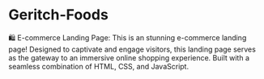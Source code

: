 # Geritch-Foods
🛍️ E-commerce Landing Page: This is an stunning e-commerce landing page! Designed to captivate and engage visitors, this landing page serves as the gateway to an immersive online shopping experience.  Built with a seamless combination of HTML, CSS, and JavaScript.

